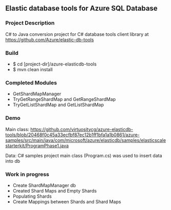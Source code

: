 ## Elastic database tools for Azure SQL Database

### Project Description
C# to Java conversion project for C# database tools client library at https://github.com/Azure/elastic-db-tools

### Build
* $ cd [project-dir]/azure-elasticdb-tools
* $ mvn clean install

### Completed Modules
* GetShardMapManager
* TryGetRangeShardMap and GetRangeShardMap
* TryGetListShardMap and GetListShardMap

### Demo
Main class:
https://github.com/virtuositycg/azure-elasticdb-tools/blob/20468f0c45a33ecfbf87ec12b1ff1bfa1a1b0861/azure-samples/src/main/java/com/microsoft/azure/elasticdb/samples/elasticscalestarterkit/ProgramPhase1.java

Data: 
C# samples project main class (Program.cs) was used to insert data into db  

### Work in progress
* Create ShardMapManager db
* Created Shard Maps and Empty Shards
* Populating Shards
* Create Mappings between Shards and Shard Maps
